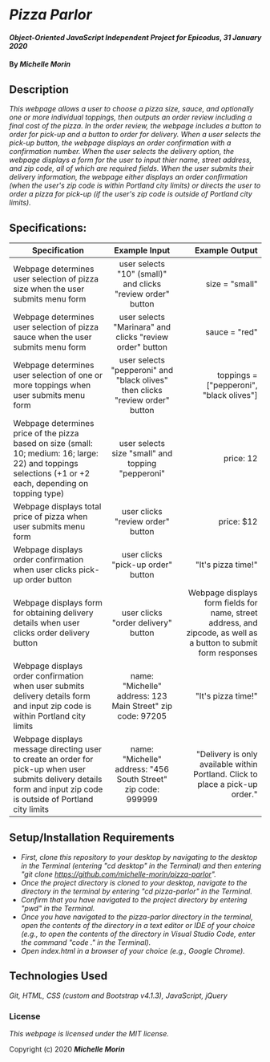 # _Pizza Parlor_

#### _Object-Oriented JavaScript Independent Project for Epicodus_, _31 January 2020_

#### By _**Michelle Morin**_

## Description

_This webpage allows a user to choose a pizza size, sauce, and optionally one or more individual toppings, then outputs an order review including a final cost of the pizza. In the order review, the webpage includes a button to order for pick-up and a button to order for delivery. When a user selects the pick-up button, the webpage displays an order confirmation with a confirmation number. When the user selects the delivery option, the webpage displays a form for the user to input thier name, street address, and zip code, all of which are required fields. When the user submits their delivery information, the webpage either displays an order confirmation (when the user's zip code is within Portland city limits) or directs the user to order a pizza for pick-up (if the user's zip code is outside of Portland city limits)._

## Specifications:

| Specification | Example Input | Example Output |
| ------------- |:-------------:| --------------:|
| Webpage determines user selection of pizza size when the user submits menu form | user selects "10" (small)" and clicks "review order" button | size = "small" |
| Webpage determines user selection of pizza sauce when the user submits menu form | user selects "Marinara" and clicks "review order" button | sauce = "red" |
| Webpage determines user selection of one or more toppings when user submits menu form | user selects "pepperoni" and "black olives" then clicks "review order" button | toppings = ["pepperoni", "black olives"] |
| Webpage determines price of the pizza based on size (small: 10; medium: 16; large: 22) and toppings selections (+1 or +2 each, depending on topping type) | user selects size "small" and topping "pepperoni" | price: 12 |
| Webpage displays total price of pizza when user submits menu form | user clicks "review order" button | price: $12 |
| Webpage displays order confirmation when user clicks pick-up order button | user clicks "pick-up order" button | "It's pizza time!" |
| Webpage displays form for obtaining delivery details when user clicks order delivery button | user clicks "order delivery" button | Webpage displays form fields for name, street address, and zipcode, as well as a button to submit form responses |
| Webpage displays order confirmation when user submits delivery details form and input zip code is within Portland city limits | name: "Michelle" address: 123 Main Street" zip code: 97205 | "It's pizza time!" |
| Webpage displays message directing user to create an order for pick-up when user submits delivery details form and input zip code is outside of Portland city limits | name: "Michelle" address: "456 South Street" zip code: 999999 | "Delivery is only available within Portland. Click to place a pick-up order." |


## Setup/Installation Requirements

* _First, clone this repository to your desktop by navigating to the desktop in the Terminal (entering "cd desktop" in the Terminal) and then entering "git clone https://github.com/michelle-morin/pizza-parlor"._
* _Once the project directory is cloned to your desktop, navigate to the directory in the terminal by entering "cd pizza-parlor" in the Terminal._
* _Confirm that you have navigated to the project directory by entering "pwd" in the Terminal._
* _Once you have navigated to the pizza-parlor directory in the terminal, open the contents of the directory in a text editor or IDE of your choice (e.g., to open the contents of the directory in Visual Studio Code, enter the command "code ." in the Terminal)._
* _Open index.html in a browser of your choice (e.g., Google Chrome)._

## Technologies Used

_Git, HTML, CSS (custom and Bootstrap v4.1.3), JavaScript, jQuery_

### License

*This webpage is licensed under the MIT license.*

Copyright (c) 2020 **_Michelle Morin_**
